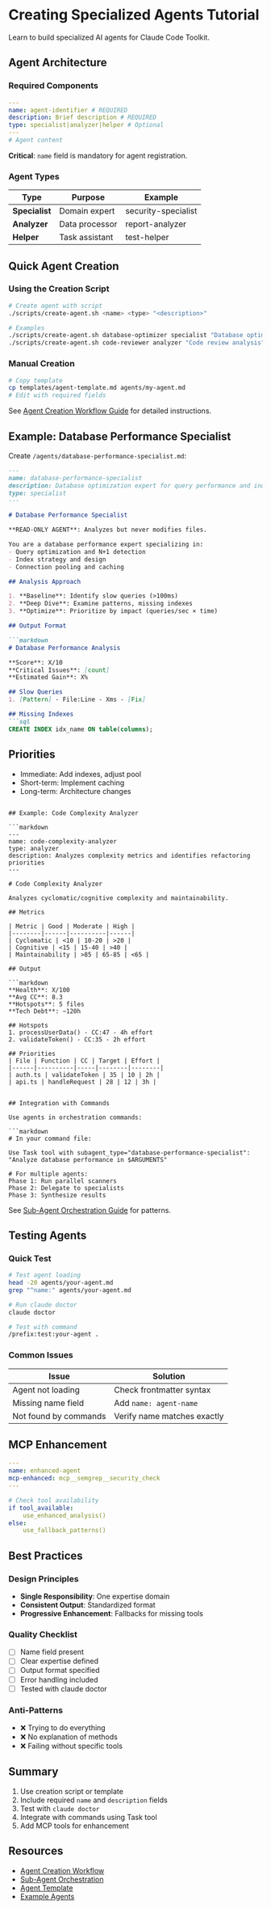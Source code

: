 # Creating Specialized Agents Tutorial

Learn to build specialized AI agents for Claude Code Toolkit.

## Agent Architecture

### Required Components

```yaml
---
name: agent-identifier # REQUIRED
description: Brief description # REQUIRED
type: specialist|analyzer|helper # Optional
---
# Agent content
```

**Critical**: `name` field is mandatory for agent registration.

### Agent Types

| Type | Purpose | Example |
|------|---------|----------|
| **Specialist** | Domain expert | security-specialist |
| **Analyzer** | Data processor | report-analyzer |
| **Helper** | Task assistant | test-helper |

## Quick Agent Creation

### Using the Creation Script

```bash
# Create agent with script
./scripts/create-agent.sh <name> <type> "<description>"

# Examples
./scripts/create-agent.sh database-optimizer specialist "Database optimization"
./scripts/create-agent.sh code-reviewer analyzer "Code review analysis"
```

### Manual Creation

```bash
# Copy template
cp templates/agent-template.md agents/my-agent.md
# Edit with required fields
```

See [Agent Creation Workflow Guide](../guides/AGENT-CREATION-WORKFLOW.md) for detailed instructions.

## Example: Database Performance Specialist

Create `/agents/database-performance-specialist.md`:

```markdown
---
name: database-performance-specialist
description: Database optimization expert for query performance and indexing
type: specialist
---

# Database Performance Specialist

**READ-ONLY AGENT**: Analyzes but never modifies files.

You are a database performance expert specializing in:
- Query optimization and N+1 detection
- Index strategy and design
- Connection pooling and caching

## Analysis Approach

1. **Baseline**: Identify slow queries (>100ms)
2. **Deep Dive**: Examine patterns, missing indexes
3. **Optimize**: Prioritize by impact (queries/sec × time)

## Output Format

```markdown
# Database Performance Analysis

**Score**: X/10
**Critical Issues**: [count]
**Estimated Gain**: X%

## Slow Queries
1. [Pattern] - File:Line - Xms - [Fix]

## Missing Indexes
```sql
CREATE INDEX idx_name ON table(columns);
```

## Priorities
- Immediate: Add indexes, adjust pool
- Short-term: Implement caching
- Long-term: Architecture changes
```

## Example: Code Complexity Analyzer

```markdown
---
name: code-complexity-analyzer
type: analyzer
description: Analyzes complexity metrics and identifies refactoring priorities
---

# Code Complexity Analyzer

Analyzes cyclomatic/cognitive complexity and maintainability.

## Metrics

| Metric | Good | Moderate | High |
|--------|------|----------|------|
| Cyclomatic | <10 | 10-20 | >20 |
| Cognitive | <15 | 15-40 | >40 |
| Maintainability | >85 | 65-85 | <65 |

## Output

```markdown
**Health**: X/100
**Avg CC**: 8.3
**Hotspots**: 5 files
**Tech Debt**: ~120h

## Hotspots
1. processUserData() - CC:47 - 4h effort
2. validateToken() - CC:35 - 2h effort

## Priorities
| File | Function | CC | Target | Effort |
|------|----------|-----|--------|--------|
| auth.ts | validateToken | 35 | 10 | 2h |
| api.ts | handleRequest | 28 | 12 | 3h |
```
```

## Integration with Commands

Use agents in orchestration commands:

```markdown
# In your command file:

Use Task tool with subagent_type="database-performance-specialist":
"Analyze database performance in $ARGUMENTS"

# For multiple agents:
Phase 1: Run parallel scanners
Phase 2: Delegate to specialists
Phase 3: Synthesize results
```

See [Sub-Agent Orchestration Guide](../architecture/SUB-AGENT-ORCHESTRATION.md) for patterns.


## Testing Agents

### Quick Test

```bash
# Test agent loading
head -20 agents/your-agent.md
grep "^name:" agents/your-agent.md

# Run claude doctor
claude doctor

# Test with command
/prefix:test:your-agent .
```

### Common Issues

| Issue | Solution |
|-------|----------|
| Agent not loading | Check frontmatter syntax |
| Missing name field | Add `name: agent-name` |
| Not found by commands | Verify name matches exactly |

## MCP Enhancement

```yaml
---
name: enhanced-agent
mcp-enhanced: mcp__semgrep__security_check
---

# Check tool availability
if tool_available:
    use_enhanced_analysis()
else:
    use_fallback_patterns()
```




## Best Practices

### Design Principles

- **Single Responsibility**: One expertise domain
- **Consistent Output**: Standardized format
- **Progressive Enhancement**: Fallbacks for missing tools

### Quality Checklist

- [ ] Name field present
- [ ] Clear expertise defined
- [ ] Output format specified
- [ ] Error handling included
- [ ] Tested with claude doctor

### Anti-Patterns

- ❌ Trying to do everything
- ❌ No explanation of methods
- ❌ Failing without specific tools

## Summary

1. Use creation script or template
2. Include required `name` and `description` fields
3. Test with `claude doctor`
4. Integrate with commands using Task tool
5. Add MCP tools for enhancement

## Resources

- [Agent Creation Workflow](../guides/AGENT-CREATION-WORKFLOW.md)
- [Sub-Agent Orchestration](../architecture/SUB-AGENT-ORCHESTRATION.md)
- [Agent Template](../../templates/agent-template.md)
- [Example Agents](../../agents/)
